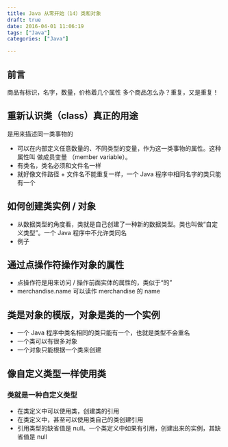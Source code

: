 ```yaml
---
title: Java 从零开始（14）类和对象
draft: true
date: 2016-04-01 11:06:19
tags: ["Java"]
categories: ["Java"]

---
```


## 前言

商品有标识，名字，数量，价格着几个属性
多个商品怎么办？重复，又是重复！

## 重新认识类（class）真正的用途

是用来描述同一类事物的
- 可以在内部定义任意数量的、不同类型的变量，作为这一类事物的属性。这种属性叫
做成员变量 （member variable）。
- 有类名，类名必须和文件名一样
- 就好像文件路径 + 文件名不能重复一样，一个 Java 程序中相同名字的类只能有一个

## 如何创建类实例 / 对象

- 从数据类型的角度看，类就是自己创建了一种新的数据类型。类也叫做“自定义类型”。一个 Java 程序中不允许类同名
- 例子

## 通过点操作符操作对象的属性

- 点操作符是用来访问 / 操作前面实体的属性的，类似于“的”
- merchandise.name 可以读作 merchandise 的 name

## 类是对象的模版，对象是类的一个实例

- 一个 Java 程序中类名相同的类只能有一个，也就是类型不会重名
- 一个类可以有很多对象
- 一个对象只能根据一个类来创建

## 像自定义类型一样使用类

### 类就是一种自定义类型

- 在类定义中可以使用类，创建类的引用
- 在类定义中，甚至可以使用类自己的类创建引用
- 引用类型的缺省值是 null。一个类定义中如果有引用，创建出来的实例，其缺省值是 null
